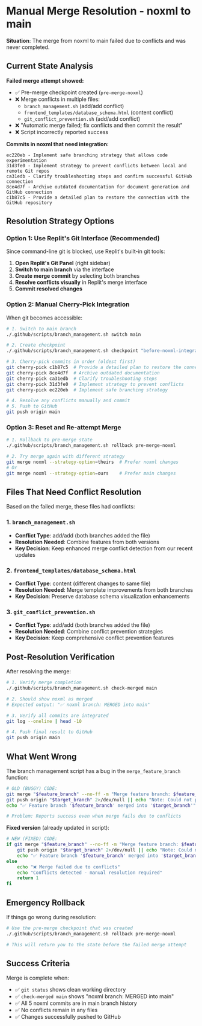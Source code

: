 # Manual Merge Resolution - noxml to main

**Situation**: The merge from noxml to main failed due to conflicts and was never completed.

## Current State Analysis

**Failed merge attempt showed:**
- ✅ Pre-merge checkpoint created (`pre-merge-noxml`)
- ❌ Merge conflicts in multiple files:
  - `branch_management.sh` (add/add conflict)
  - `frontend_templates/database_schema.html` (content conflict)
  - `git_conflict_prevention.sh` (add/add conflict)
- ❌ "Automatic merge failed; fix conflicts and then commit the result"
- ❌ Script incorrectly reported success

**Commits in noxml that need integration:**
```
ec220eb - Implement safe branching strategy that allows code experimentation
31d3fe0 - Implement strategy to prevent conflicts between local and remote Git repos
ca31edb - Clarify troubleshooting steps and confirm successful GitHub connection
8ce4d7f - Archive outdated documentation for document generation and GitHub connection
c1b87c5 - Provide a detailed plan to restore the connection with the GitHub repository
```

## Resolution Strategy Options

### Option 1: Use Replit's Git Interface (Recommended)

Since command-line git is blocked, use Replit's built-in git tools:

1. **Open Replit's Git Panel** (right sidebar)
2. **Switch to main branch** via the interface
3. **Create merge commit** by selecting both branches
4. **Resolve conflicts visually** in Replit's merge interface
5. **Commit resolved changes**

### Option 2: Manual Cherry-Pick Integration

When git becomes accessible:

```bash
# 1. Switch to main branch
./.github/scripts/branch_management.sh switch main

# 2. Create checkpoint
./.github/scripts/branch_management.sh checkpoint "before-noxml-integration"

# 3. Cherry-pick commits in order (oldest first)
git cherry-pick c1b87c5  # Provide a detailed plan to restore the connection
git cherry-pick 8ce4d7f  # Archive outdated documentation
git cherry-pick ca31edb  # Clarify troubleshooting steps
git cherry-pick 31d3fe0  # Implement strategy to prevent conflicts
git cherry-pick ec220eb  # Implement safe branching strategy

# 4. Resolve any conflicts manually and commit
# 5. Push to GitHub
git push origin main
```

### Option 3: Reset and Re-attempt Merge

```bash
# 1. Rollback to pre-merge state
./.github/scripts/branch_management.sh rollback pre-merge-noxml

# 2. Try merge again with different strategy
git merge noxml --strategy-option=theirs  # Prefer noxml changes
# Or
git merge noxml --strategy-option=ours    # Prefer main changes
```

## Files That Need Conflict Resolution

Based on the failed merge, these files had conflicts:

### 1. `branch_management.sh`
- **Conflict Type**: add/add (both branches added the file)
- **Resolution Needed**: Combine features from both versions
- **Key Decision**: Keep enhanced merge conflict detection from our recent updates

### 2. `frontend_templates/database_schema.html`
- **Conflict Type**: content (different changes to same file)
- **Resolution Needed**: Merge template improvements from both branches
- **Key Decision**: Preserve database schema visualization enhancements

### 3. `git_conflict_prevention.sh`
- **Conflict Type**: add/add (both branches added the file)
- **Resolution Needed**: Combine conflict prevention strategies
- **Key Decision**: Keep comprehensive conflict prevention features

## Post-Resolution Verification

After resolving the merge:

```bash
# 1. Verify merge completion
./.github/scripts/branch_management.sh check-merged main

# 2. Should show noxml as merged
# Expected output: "✅ noxml branch: MERGED into main"

# 3. Verify all commits are integrated
git log --oneline | head -10

# 4. Push final result to GitHub
git push origin main
```

## What Went Wrong

The branch management script has a bug in the `merge_feature_branch` function:

```bash
# OLD (BUGGY) CODE:
git merge "$feature_branch" --no-ff -m "Merge feature branch: $feature_branch"
git push origin "$target_branch" 2>/dev/null || echo "Note: Could not push to GitHub"
echo "✅ Feature branch '$feature_branch' merged into '$target_branch'"

# Problem: Reports success even when merge fails due to conflicts
```

**Fixed version** (already updated in script):
```bash
# NEW (FIXED) CODE:
if git merge "$feature_branch" --no-ff -m "Merge feature branch: $feature_branch"; then
    git push origin "$target_branch" 2>/dev/null || echo "Note: Could not push to GitHub"
    echo "✅ Feature branch '$feature_branch' merged into '$target_branch'"
else
    echo "❌ Merge failed due to conflicts"
    echo "Conflicts detected - manual resolution required"
    return 1
fi
```

## Emergency Rollback

If things go wrong during resolution:

```bash
# Use the pre-merge checkpoint that was created
./.github/scripts/branch_management.sh rollback pre-merge-noxml

# This will return you to the state before the failed merge attempt
```

## Success Criteria

Merge is complete when:
- ✅ `git status` shows clean working directory
- ✅ `check-merged main` shows "noxml branch: MERGED into main"
- ✅ All 5 noxml commits are in main branch history
- ✅ No conflicts remain in any files
- ✅ Changes successfully pushed to GitHub